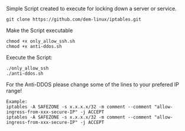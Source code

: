 Simple Script created to execute for locking down a server or service. 

```
git clone https://github.com/dem-linux/iptables.git
```


Make the Script executable 

```
chmod +x only_allow_ssh.sh
chmod +x anti-ddos.sh
```

Execute the Script:
```
./only_allow_ssh
./anti-ddos.sh
```

For the Anti-DDOS please change some of the lines to your prefered IP range!
```
Example:
iptables -A SAFEZONE -s x.x.x.x/32 -m comment --comment "allow-ingress-from-xxx-secure-IP" -j ACCEPT
iptables -A SAFEZONE -s x.x.x.x/32 -m comment --comment "allow-ingress-from-xxx-secure-IP" -j ACCEPT
````
